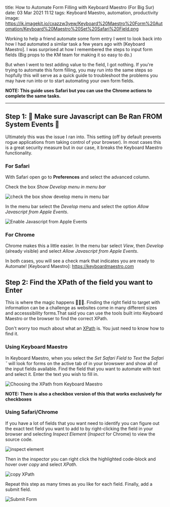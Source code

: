 title: How to Automate Form Filling with Keyboard Maestro (For Big Sur)
date: 03 Mar 2021 11:12
tags: Keyboard Maestro, automation, productivity
image: https://ik.imagekit.io/cxazzw3yew/Keyboard%20Maestro%20Form%20Automation/Keyboard%20Maestro%20Set%20Safari%20Field.png

Working to help a friend automate some form entry I went to look back into how I had automated a similar task a few years ago with [Keyboard Maestro]. I was surprised at how I remembered the steps to input form fields (Big props to the KM team for making it so easy to do.)

But when I went to test adding value to the field, I got nothing. If you're trying to automate this form filling, you may run into the same steps so hopfully this will serve as a quick guide to troubleshoot the problems you may have run into or to start automating your own form fields.

**NOTE: This guide uses Safari but you can use the Chrome actions to complete the same tasks.**

---

## Step 1: 🚨 Make sure Javascript can Be Ran FROM System Events 🚨

Ultimately this was the issue I ran into. This setting (off by default prevents rogue applications from taking control of your browser). In most cases this is a great security measure but in our case, it breaks the Keyboard Maestro functionality.

### For Safari ###
With Safari open go to **Preferences** and select the advanced column.

Check the box _Show Develop menu in menu bar_

![check the box show develop menu in menu bar](https://kjaymiller.s3-us-west-2.amazonaws.com/images/Keyboard%20Maestro%20Form%20Automation/Safari%20Show%20Develop%20Menu%20from%20MenuBar.png)
 
In the menu bar select the _Develop_ menu and select the option _Allow Javascript from Apple Events_.

![Enable Javascript from Apple Events](https://kjaymiller.s3-us-west-2.amazonaws.com/images/Keyboard%20Maestro%20Form%20Automation/Safari%20Allow%20Javascript%20from%20Apple%20Events.png)

### For Chrome

Chrome makes this a little easier. In the menu bar select _View_, then _Develop_ (already visible) and select _Allow Javascript from Apple Events_.

In both cases, you will see a check mark that indicates you are ready to Automate!
[Keyboard Maestro]: https://keyboardmaestro.com 

## Step 2: Find the XPath of the field you want to Enter ##

This is where the magic happens 🧙🏾‍♂️. Finding the right field to target with information can be a challenge as websites come in many different sizes and accesssibility forms.That said you can use the tools built into Keyboard Maestro or the browser to find the correct XPath.

Don't worry too much about what an [XPath](https://developer.mozilla.org/en-US/docs/Web/XPath) is. You just need to know how to find it. 

### Using Keyboard Maestro  ###

In Keyboard Maestro, when you select the _Set Safari Field to Text_ the _Safari ˇ_ will look for forms on the active tab of in your browswer and show all of the input fields available. Find the field that you want to automate with text and select it. Enter the text you wish to fill in. 

![Choosing the XPath from Keyboard Maestro](https://kjaymiller.s3-us-west-2.amazonaws.com/images/Keyboard%20Maestro%20Form%20Automation/Keyboard%20Maestro%20Set%20Safari%20Field.png)

**NOTE: There is also a checkbox version of this that works exclusively for checkboxes**

### Using Safari/Chrome  ###

If you have a lot of fields that you want need to identify you can figure out the exact text field you want to add to by right-clicking the field in your browser and selecting _Inspect Element_ (_Inspect_ for Chrome) to view the source code. 

![inspect element](https://kjaymiller.s3-us-west-2.amazonaws.com/images/Keyboard%20Maestro%20Form%20Automation/Safari%20Inspect%20Element.png)

Then in the inspector you can right click the highlighted code-block and hover over _copy_ and select _XPath_.

![copy XPath](https://kjaymiller.s3-us-west-2.amazonaws.com/images/Keyboard%20Maestro%20Form%20Automation/Copy%20XPath.png)


Repeat this step as many times as you like for each field. Finally, add a submit field.

![Submit Form](https://kjaymiller.s3-us-west-2.amazonaws.com/images/Keyboard%20Maestro%20Form%20Automation/Keyboard%20Maestro%20Submit%20Safari%20Form.png)

